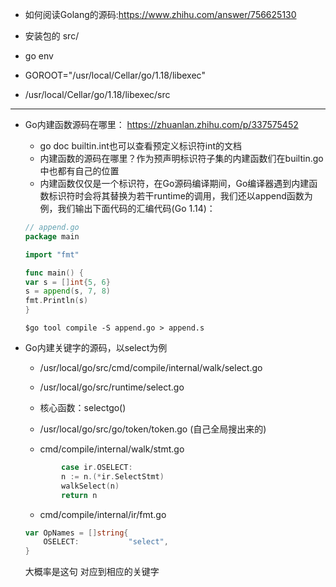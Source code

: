 + 如何阅读Golang的源码:<https://www.zhihu.com/answer/756625130>

+ 安装包的 src/ 

+ go env
+ GOROOT="/usr/local/Cellar/go/1.18/libexec"
+ /usr/local/Cellar/go/1.18/libexec/src


----


+ Go内建函数源码在哪里： https://zhuanlan.zhihu.com/p/337575452
    - go doc builtin.int也可以查看预定义标识符int的文档
    - 内建函数的源码在哪里？作为预声明标识符子集的内建函数们在builtin.go中也都有自己的位置
    - 内建函数仅仅是一个标识符，在Go源码编译期间，Go编译器遇到内建函数标识符时会将其替换为若干runtime的调用，我们还以append函数为例，我们输出下面代码的汇编代码(Go 1.14)：
    ```go
    // append.go
    package main
    
    import "fmt"

    func main() {
    var s = []int{5, 6}
    s = append(s, 7, 8)
    fmt.Println(s)
    }
    ```
    `$go tool compile -S append.go > append.s`


+ Go内建关键字的源码，以select为例
    + /usr/local/go/src/cmd/compile/internal/walk/select.go
    + /usr/local/go/src/runtime/select.go
    + 核心函数：selectgo()

    + /usr/local/go/src/go/token/token.go (自己全局搜出来的)
    + cmd/compile/internal/walk/stmt.go
    ```go
            case ir.OSELECT:
            n := n.(*ir.SelectStmt)
            walkSelect(n)
            return n
    ```
    + cmd/compile/internal/ir/fmt.go
    ```go
    var OpNames = []string{
        OSELECT:           "select",
    }
    ```
    大概率是这句 对应到相应的关键字


